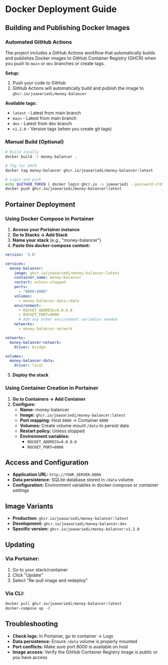 # Docker Deployment Guide

## Building and Publishing Docker Images

### Automated GitHub Actions
The project includes a GitHub Actions workflow that automatically builds and publishes Docker images to GitHub Container Registry (GHCR) when you push to `main` or `dev` branches or create tags.

**Setup:**
1. Push your code to GitHub
2. GitHub Actions will automatically build and publish the image to `ghcr.io/joaoariedi/money-balancer`

**Available tags:**
- `latest` - Latest from main branch
- `main` - Latest from main branch  
- `dev` - Latest from dev branch
- `v1.2.0` - Version tags (when you create git tags)

### Manual Build (Optional)
```bash
# Build locally
docker build -t money-balancer .

# Tag for GHCR
docker tag money-balancer ghcr.io/joaoariedi/money-balancer:latest

# Login and push
echo $GITHUB_TOKEN | docker login ghcr.io -u joaoariedi --password-stdin
docker push ghcr.io/joaoariedi/money-balancer:latest
```

## Portainer Deployment

### Using Docker Compose in Portainer

1. **Access your Portainer instance**
2. **Go to Stacks → Add Stack**
3. **Name your stack** (e.g., "money-balancer")
4. **Paste this docker-compose content:**

```yaml
version: '3.8'

services:
  money-balancer:
    image: ghcr.io/joaoariedi/money-balancer:latest
    container_name: money-balancer
    restart: unless-stopped
    ports:
      - "8000:8000"
    volumes:
      - money-balancer-data:/data
    environment:
      - ROCKET_ADDRESS=0.0.0.0
      - ROCKET_PORT=8000
      # Add any other environment variables needed
    networks:
      - money-balancer-network

networks:
  money-balancer-network:
    driver: bridge

volumes:
  money-balancer-data:
    driver: local
```

5. **Deploy the stack**

### Using Container Creation in Portainer

1. **Go to Containers → Add Container**
2. **Configure:**
   - **Name:** money-balancer
   - **Image:** `ghcr.io/joaoariedi/money-balancer:latest`
   - **Port mapping:** Host `8000` → Container `8000`
   - **Volumes:** Create volume mount `/data` to persist data
   - **Restart policy:** Unless stopped
   - **Environment variables:**
     - `ROCKET_ADDRESS=0.0.0.0`
     - `ROCKET_PORT=8000`

## Access and Configuration

- **Application URL:** `http://YOUR_SERVER:8000`
- **Data persistence:** SQLite database stored in `/data` volume
- **Configuration:** Environment variables in docker-compose or container settings

## Image Variants

- **Production:** `ghcr.io/joaoariedi/money-balancer:latest`
- **Development:** `ghcr.io/joaoariedi/money-balancer:dev`
- **Specific version:** `ghcr.io/joaoariedi/money-balancer:v1.2.0`

## Updating

### Via Portainer:
1. Go to your stack/container
2. Click "Update" 
3. Select "Re-pull image and redeploy"

### Via CLI:
```bash
docker pull ghcr.io/joaoariedi/money-balancer:latest
docker-compose up -d
```

## Troubleshooting

- **Check logs:** In Portainer, go to container → Logs
- **Data persistence:** Ensure `/data` volume is properly mounted
- **Port conflicts:** Make sure port 8000 is available on host
- **Image access:** Verify the GitHub Container Registry image is public or you have access